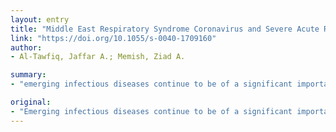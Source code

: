 ```yaml
---
layout: entry
title: "Middle East Respiratory Syndrome Coronavirus and Severe Acute Respiratory Syndrome Coronavirus"
link: "https://doi.org/10.1055/s-0040-1709160"
author:
- Al-Tawfiq, Jaffar A.; Memish, Ziad A.

summary:
- "emerging infectious diseases continue to be of a significant importance worldwide. The world had witnessed the appearance of the severe acute respiratory syndrome coronavirus in China which disappeared abruptly within 6 months. Seven years since its discovery, MERS-CoV continues to be a lethal zoonotic pathogen capable of causing severe pneumonia with high case fatality rates and the ability to cause large health care-associated outbreaks. In 2002, the world had seen the appearance. of the Corona virus in China."

original:
- "Emerging infectious diseases continue to be of a significant importance worldwide with the potential to cause major outbreaks and global pandemics. In 2002, the world had witnessed the appearance of the severe acute respiratory syndrome coronavirus in China which disappeared abruptly within 6 months. About a decade later, a new and emerging novel coronavirus named the Middle East respiratory syndrome coronavirus (MERS-CoV) was described in a patient from Saudi Arabia. These two coronaviruses shared multiple similarities in the epidemiology, clinical presentations, and posed challenges in its prevention and management. Seven years since its discovery, MERS-CoV continues to be a lethal zoonotic pathogen capable of causing severe pneumonia with high case fatality rates and the ability to cause large health care-associated outbreaks."
---
```


